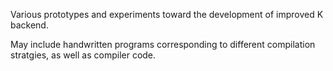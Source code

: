 Various prototypes and experiments toward the
development of improved K backend.

May include handwritten programs corresponding
to different compilation stratgies, as well
as compiler code.
